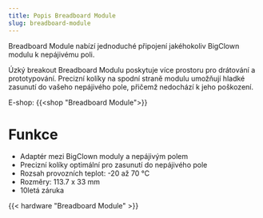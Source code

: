 ```yaml
---
title: Popis Breadboard Module
slug: breadboard-module
---
```


Breadboard Module nabízí jednoduché připojení jakéhokoliv BigClown modulu k nepájivému poli. 

Úzký breakout Breadboard Modulu poskytuje více prostoru pro drátování a prototypování. Precizní kolíky na spodní straně modulu umožňují hladké zasunutí do vašeho nepájivého pole, přičemž nedochází k jeho poškození.

E-shop: {{<shop "Breadboard Module">}}


# Funkce

  * Adaptér mezi BigClown moduly a nepájivým polem
  * Precizní kolíky optimální pro zasunutí do nepájivého pole
  * Rozsah provozních teplot: -20 až 70 °C
  * Rozměry: 113.7 x 33 mm
  * 10letá záruka
  
  


{{< hardware "Breadboard Module" >}}
